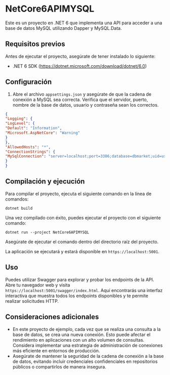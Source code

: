 # NetCore6APIMYSQL

Este es un proyecto en .NET 6 que implementa una API para acceder a una base de datos MySQL utilizando Dapper y MySQL.Data.

## Requisitos previos

Antes de ejecutar el proyecto, asegúrate de tener instalado lo siguiente:

- .NET 6 SDK (https://dotnet.microsoft.com/download/dotnet/6.0)

## Configuración

1. Abre el archivo `appsettings.json` y asegúrate de que la cadena de conexión a MySQL sea correcta. Verifica que el servidor, puerto, nombre de la base de datos, usuario y contraseña sean los correctos.

```json
{
"Logging": {
"LogLevel": {
"Default": "Information",
"Microsoft.AspNetCore": "Warning"
}
},
"AllowedHosts": "*",
"ConnectionStrings": {
"MySqlConnection": "server=localhost;port=3306;database=dbmarket;uid=user;password=Soyunpoposin1."
}
}
```

## Compilación y ejecución

Para compilar el proyecto, ejecuta el siguiente comando en la línea de comandos:

```
dotnet build
```

Una vez compilado con éxito, puedes ejecutar el proyecto con el siguiente comando:

```
dotnet run --project NetCore6APIMYSQL
```

Asegúrate de ejecutar el comando dentro del directorio raíz del proyecto.

La aplicación se ejecutará y estará disponible en `https://localhost:5001`.

## Uso

Puedes utilizar Swagger para explorar y probar los endpoints de la API. Abre tu navegador web y visita `https://localhost:5001/swagger/index.html`. Aquí encontrarás una interfaz interactiva que muestra todos los endpoints disponibles y te permite realizar solicitudes HTTP.

## Consideraciones adicionales

- En este proyecto de ejemplo, cada vez que se realiza una consulta a la base de datos, se crea una nueva conexión. Esto puede afectar el rendimiento en aplicaciones con un alto volumen de consultas. Considera implementar una estrategia de administración de conexiones más eficiente en entornos de producción.
- Asegúrate de mantener la seguridad de la cadena de conexión a la base de datos, evitando incluir credenciales confidenciales en repositorios públicos o compartirlos de manera insegura.
